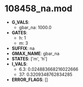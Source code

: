 # 108458_na.mod

- **G_VALS**:
  - gbar_na: 1000.0
- **GATES**:
  - h: 1
  - m: 3
- **SUFFIX**: na
- **GMAX_NAME**: gbar_na
- **STATES**: ['m', 'h']
- **I_VALS**:
  - 6.3: 0.024883668216022666
  - 37: 0.3209348762834285
- **ERROR_FLAGS**: []

